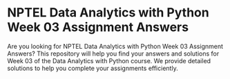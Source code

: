 # NPTEL Data Analytics with Python Week 03 Assignment Answers

Are you looking for NPTEL Data Analytics with Python Week 03 Assignment Answers? This repository will help you find your answers and solutions for Week 03 of the Data Analytics with Python course. We provide detailed solutions to help you complete your assignments efficiently.